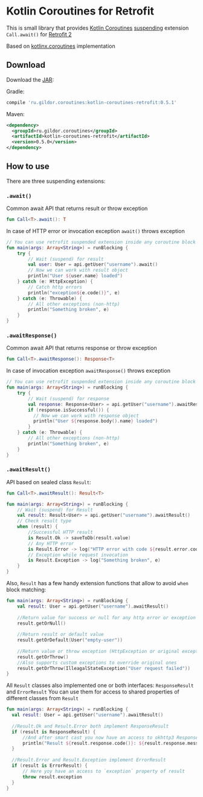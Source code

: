 # Kotlin Coroutines for Retrofit

This is small library that provides  [Kotlin Coroutines](https://github.com/Kotlin/kotlin-coroutines/blob/master/kotlin-coroutines-informal.md) [suspending](https://github.com/Kotlin/kotlin-coroutines/blob/master/kotlin-coroutines-informal.md#suspending-functions) extension `Call.await()` for [Retrofit 2](https://github.com/square/retrofit)

Based on [kotlinx.coroutines](https://github.com/Kotlin/kotlinx.coroutines) implementation

## Download
Download the [JAR](https://bintray.com/gildor/maven/kotlin-coroutines-retrofit#files/ru/gildor/coroutines/kotlin-coroutines-retrofit):

Gradle:

```groovy
compile 'ru.gildor.coroutines:kotlin-coroutines-retrofit:0.5.1'
```

Maven:

```xml
<dependency>
  <groupId>ru.gildor.coroutines</groupId>
  <artifactId>kotlin-coroutines-retrofit</artifactId>
  <version>0.5.0</version>
</dependency>
```


## How to use
There are three suspending extensions:

### `.await()`

Common await API that returns result or throw exception
```kotlin
fun Call<T>.await(): T
```

In case of HTTP error or invocation exception `await()` throws exception

```kotlin
// You can use retrofit suspended extension inside any coroutine block
fun main(args: Array<String>) = runBlocking {
    try {
        // Wait (suspend) for result
        val user: User = api.getUser("username").await()
        // Now we can work with result object
        println("User ${user.name} loaded")
    } catch (e: HttpException) {
        // Catch http errors
        println("exception${e.code()}", e)
    } catch (e: Throwable) {
        // All other exceptions (non-http)
        println("Something broken", e)
    }
}
```

### `.awaitResponse()`

Common await API that returns response or throw exception
```kotlin
fun Call<T>.awaitResponse(): Response<T>
```

In case of invocation exception `awaitResponse()` throws exception

```kotlin
// You can use retrofit suspended extension inside any coroutine block
fun main(args: Array<String>) = runBlocking {
    try {
        // Wait (suspend) for response
        val response: Response<User> = api.getUser("username").awaitResponse()
        if (response.isSuccessful()) {
          // Now we can work with response object
          println("User ${response.body().name} loaded")
        }
    } catch (e: Throwable) {
        // All other exceptions (non-http)
        println("Something broken", e)
    }
}
```

### `.awaitResult()`

API based on sealed class `Result`:

```kotlin
fun Call<T>.awaitResult(): Result<T>
```

```kotlin
fun main(args: Array<String>) = runBlocking {
    // Wait (suspend) for Result
    val result: Result<User> = api.getUser("username").awaitResult()
    // Check result type
    when (result) {
        //Successful HTTP result
        is Result.Ok -> saveToDb(result.value)
        // Any HTTP error
        is Result.Error -> log("HTTP error with code ${result.error.code()}", result.error)
        // Exception while request invocation
        is Result.Exception -> log("Something broken", e)
    }
}
```

Also, `Result` has a few handy extension functions that allow to avoid `when` block matching:

```kotlin
fun main(args: Array<String>) = runBlocking {
    val result: User = api.getUser("username").awaitResult()
    
    //Return value for success or null for any http error or exception
    result.getOrNull()
    
    //Return result or default value
    result.getOrDefault(User("empty-user"))
    
    //Return value or throw exception (HttpException or original exception)
    result.getOrThrow()
    //Also supports custom exceptions to override original ones
    result.getOrThrow(IlleagalStateException("User request failed"))
}
```

All `Result` classes also implemented one or both interfaces: `ResponseResult` and `ErrorResult`
You can use them for access to shared properties of different classes from `Result`
 
```kotlin
fun main(args: Array<String>) = runBlocking {
  val result: User = api.getUser("username").awaitResult()
  
  //Result.Ok and Result.Error both implement ResponseResult
  if (result is ResponseResult) {
      //And after smart cast you now have an access to okhttp3 Response property of result
      println("Result ${result.response.code()}: ${result.response.message()}")
  }
  
  //Result.Error and Result.Exception implement ErrorResult
  if (result is ErrorResult) {
      // Here yoy have an access to `exception` property of result
      throw result.exception
  }
}
```
